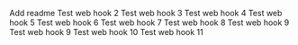 Add readme 
Test web hook 2
Test web hook 3
Test web hook 4
Test web hook 5
Test web hook 6
Test web hook 7
Test web hook 8
Test web hook 9
Test web hook 9
Test web hook 10
Test web hook 11
